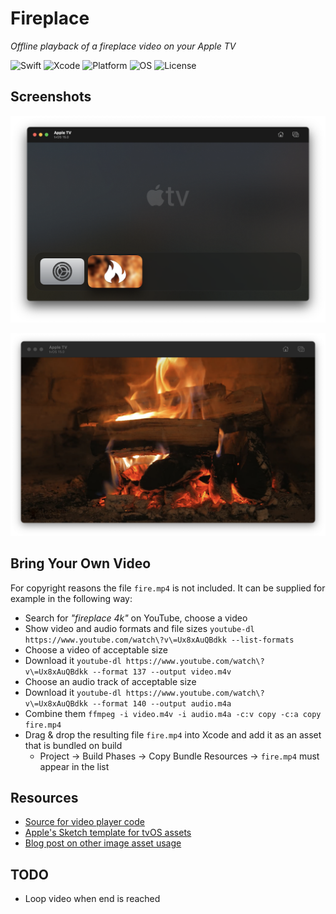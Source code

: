 # Fireplace

*Offline playback of a fireplace video on your Apple TV*

![Swift](https://img.shields.io/badge/swift-5.5-orange.svg)
![Xcode](https://img.shields.io/badge/xcode-13.1-brightgreen.svg)
![Platform](https://img.shields.io/badge/platform-appleTV-lightgrey.svg)
![OS](https://img.shields.io/badge/tvOS-15.0-yellow.svg)
![License](https://img.shields.io/badge/license-MIT-blue.svg)

## Screenshots

![screenshot1](/images/screenshot_1.png?raw=true "Screenshot 1")

![screenshot2](/images/screenshot_2.png?raw=true "Screenshot 1")

## Bring Your Own Video

For copyright reasons the file `fire.mp4` is not included. It can be supplied for example in the following way:

- Search for *"fireplace 4k"* on YouTube, choose a video
- Show video and audio formats and file sizes `youtube-dl https://www.youtube.com/watch\?v\=Ux8xAuQBdkk --list-formats`
- Choose a video of acceptable size
- Download it `youtube-dl https://www.youtube.com/watch\?v\=Ux8xAuQBdkk --format 137 --output video.m4v`
- Choose an audio track of acceptable size
- Download it `youtube-dl https://www.youtube.com/watch\?v\=Ux8xAuQBdkk --format 140 --output audio.m4a`
- Combine them `ffmpeg -i video.m4v -i audio.m4a -c:v copy -c:a copy fire.mp4`
- Drag & drop the resulting file `fire.mp4` into Xcode and add it as an asset that is bundled on build
    - Project -> Build Phases -> Copy Bundle Resources -> `fire.mp4` must appear in the list

## Resources

- [Source for video player code](https://stackoverflow.com/questions/25348877/how-to-play-a-local-video-with-swift)
- [Apple's Sketch template for tvOS assets](https://developer.apple.com/design/resources/#tvos-apps)
- [Blog post on other image asset usage](https://support.zype.com/hc/en-us/articles/221132148-Apple-TV-App-Images)

## TODO

- Loop video when end is reached

